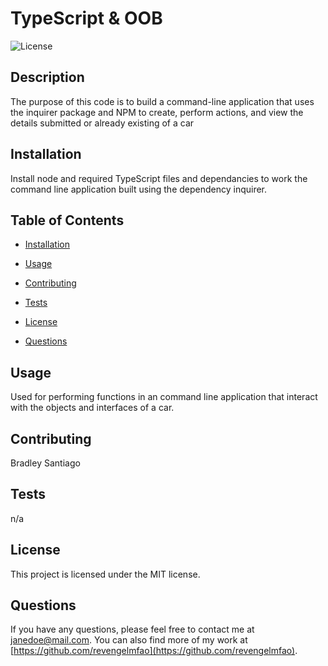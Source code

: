 # TypeScript & OOB

![License](https://img.shields.io/badge/License-MIT-blue.svg)

## Description

The purpose of this code is to build a command-line application that uses the inquirer package and NPM to create, perform actions, and view the details submitted or already existing of a car

## Installation
Install node and required TypeScript files and dependancies to work the command line application built using the dependency inquirer.

## Table of Contents

* [Installation](#installation)
* [Usage](#usage)
* [Contributing](#contributing)
* [Tests](#tests)

* [License](#license)

* [Questions](#questions)


## Usage

Used for performing functions in an command line application that interact with the objects and interfaces of a car.

## Contributing

Bradley Santiago

## Tests

n/a

## License

This project is licensed under the MIT license.

## Questions

If you have any questions, please feel free to contact me at [janedoe@mail.com](mailto:janedoe@mail.com). You can also find more of my work at [https://github.com/revengelmfao](https://github.com/revengelmfao).
